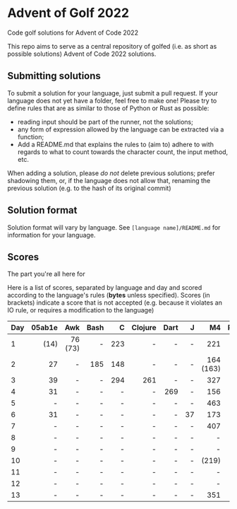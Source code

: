 # Advent of Golf 2022

Code golf solutions for Advent of Code 2022

This repo aims to serve as a central repository of golfed (i.e. as short as possible solutions) Advent of Code 2022 solutions.

## Submitting solutions

To submit a solution for your language, just submit a pull request. If your language does not yet have a folder, feel free to make one! Please try to define rules that are as similar to those of Python or Rust as possible:
- reading input should be part of the runner, not the solutions; 
- any form of expression allowed by the language can be extracted via a function;
- Add a README.md that explains the rules to (aim to) adhere to with regards to what to count towards the character count, the input method, etc.

When adding a solution, please *do not* delete previous solutions; prefer shadowing them, or, if the language does not allow that, renaming the previous solution (e.g. to the hash of its original commit)

## Solution format

Solution format will vary by language. See `[language name]/README.md` for information for your language.

## Scores

The part you're all here for

Here is a list of scores, separated by language and day and scored according to the language's rules (**bytes** unless specified). Scores (in brackets) indicate a score that is not accepted (e.g. because it violates an IO rule, or requires a modification to the language)

| Day | 05ab1e |     Awk | Bash |    C | Clojure | Dart |    J |        M4 | Perl | Python | Ruby | Rust |  Lua |
| --- | -----: | ------: | ---: | ---: | ------: | ---: | ---: | --------: | ---: | -----: | ---: | ---: | ---: |
| 1   |   (14) | 76 (73) |    - |  223 |       - |    - |    - |       221 |   63 |     88 |   64 |  147 |  136 |
| 2   |     27 |       - |  185 |  148 |       - |    - |    - | 164 (163) |   89 |    117 |  202 |  222 |  142 |
| 3   |     39 |       - |    - |  294 |     261 |    - |    - |       327 |    - |    201 |    - |    - |    - |
| 4   |     31 |       - |    - |    - |       - |  269 |    - |       156 |    - |    106 |    - |    - |    - |
| 5   |      - |       - |    - |    - |       - |    - |    - |       463 |    - |    196 |    - |    - |    - |
| 6   |     31 |       - |    - |    - |       - |    - |   37 |       173 |    - |     69 |   61 |    - |    - |
| 7   |      - |       - |    - |    - |       - |    - |    - |       407 |    - |    183 |    - |    - |    - |
| 8   |      - |       - |    - |    - |       - |    - |    - |         - |    - |    282 |    - |    - |    - |
| 9   |      - |       - |    - |    - |       - |    - |    - |         - |    - |    233 |    - |    - |    - |
| 10  |      - |       - |    - |    - |       - |    - |    - |     (219) |    - |    135 |    - |    - |    - |
| 11  |      - |       - |    - |    - |       - |    - |    - |         - |    - |    271 |    - |    - |    - |
| 12  |      - |       - |    - |    - |       - |    - |    - |         - |    - |      - |    - |    - |    - |
| 13  |      - |       - |    - |    - |       - |    - |    - |       351 |    - |      - |    - |    - |    - |
